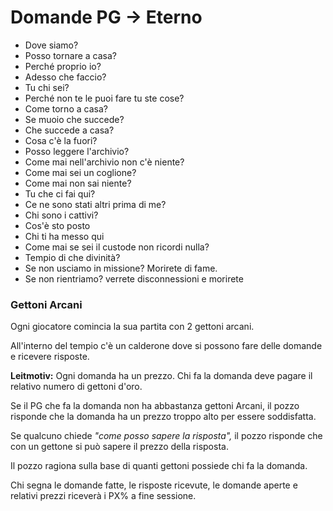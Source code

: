 # Domande PG → Eterno

- Dove siamo?
- Posso tornare a casa?
- Perché proprio io?
- Adesso che faccio?
- Tu chi sei?
- Perché non te le puoi fare tu ste cose?
- Come torno a casa?
- Se muoio che succede?
- Che succede a casa?
- Cosa c'è la fuori?
- Posso leggere l'archivio?
- Come mai nell'archivio non c'è niente?
- Come mai sei un coglione?
- Come mai non sai niente?
- Tu che ci fai qui?
- Ce ne sono stati altri prima di me?
- Chi sono i cattivi?
- Cos'è sto posto
- Chi ti ha messo qui
- Come mai se sei il custode non ricordi nulla?
- Tempio di che divinità?
- Se non usciamo in missione? Morirete di fame.
- Se non rientriamo? verrete disconnessioni e morirete

### Gettoni Arcani

Ogni giocatore comincia la sua partita con 2 gettoni arcani. 

All'interno del tempio c'è un calderone dove si possono fare delle domande e ricevere risposte.

**Leitmotiv:** Ogni domanda ha un prezzo. Chi fa la domanda deve pagare il relativo numero di gettoni d'oro. 

Se il PG che fa la domanda non ha abbastanza gettoni Arcani, il pozzo risponde che la domanda ha un prezzo troppo alto per essere soddisfatta.

Se qualcuno chiede *"come posso sapere la risposta",* il pozzo risponde che con un gettone si può sapere il prezzo della risposta. 

Il pozzo ragiona sulla base di quanti gettoni possiede chi fa la domanda.

Chi segna le domande fatte, le risposte ricevute, le domande aperte e relativi prezzi riceverà i PX% a fine sessione.